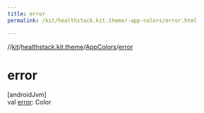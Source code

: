 ```yaml
---
title: error
permalink: /kit/healthstack.kit.theme/-app-colors/error.html

---
```

//[kit](../../../index.html)/[healthstack.kit.theme](../index.html)/[AppColors](index.html)/[error](error.html)



# error



[androidJvm]\
val [error](error.html): Color




